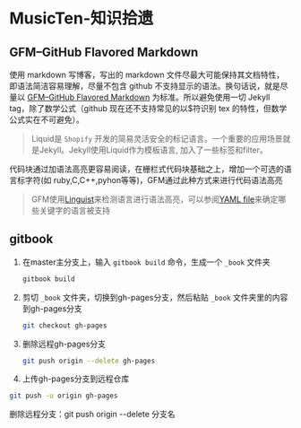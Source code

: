 # MusicTen-知识拾遗

## GFM–GitHub Flavored Markdown

使用 markdown 写博客，写出的 markdown 文件尽最大可能保持其文档特性，即语法简洁容易理解，尽量不包含 github 不支持显示的语法。换句话说，就是尽量以 [GFM–GitHub Flavored Markdown](https://help.github.com/articles/github-flavored-markdown) 为标准。所以避免使用一切 Jekyll tag，除了数学公式（github 现在还不支持常见的以$符识别 tex 的特性，但数学公式实在不可避免）。

> Liquid是 `Shopify` 开发的简易灵活安全的标记语言。一个重要的应用场景就是Jekyll。Jekyll使用Liquid作为模板语言, 加入了一些标签和filter。

代码块通过加语法高亮更容易阅读，在栅栏式代码块基础之上，增加一个可选的语言标字符(如 ruby,C,C++,pyhon等等)，GFM通过此种方式来进行代码语法高亮

> GFM使用[Linguist](https://github.com/github/linguist)来检测语言进行语法高亮，可以参阅[YAML file](https://github.com/github/linguist/blob/master/lib/linguist/languages.yml)来确定哪些关键字的语言被支持

## gitbook

1. 在master主分支上，输入 `gitbook build` 命令，生成一个 `_book` 文件夹

   ```bash
   gitbook build
   ```

2. 剪切 `_book` 文件夹，切换到gh-pages分支，然后粘贴 `_book` 文件夹里的内容到gh-pages分支

   ```bash
   git checkout gh-pages
   ```

3. 删除远程gh-pages分支

   ```bash
   git push origin --delete gh-pages
   ```

4.  上传gh-pages分支到远程仓库

   ```bash
   git push -u origin gh-pages
   ```

删除远程分支：git push origin --delete 分支名
